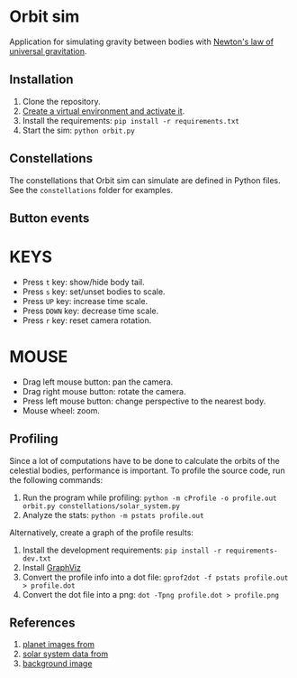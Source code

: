 # Orbit sim

Application for simulating gravity between bodies with [Newton's law of universal gravitation](https://en.wikipedia.org/wiki/Newton%27s_law_of_universal_gravitation).

## Installation

1. Clone the repository.
2. [Create a virtual environment and activate it](https://docs.python.org/3/library/venv.html).
3. Install the requirements: `pip install -r requirements.txt`
4. Start the sim: `python orbit.py`

## Constellations

The constellations that Orbit sim can simulate are defined in Python files. See the `constellations` folder for examples.

## Button events

# KEYS
* Press `t` key: show/hide body tail.
* Press `s` key: set/unset bodies to scale.
* Press `UP` key: increase time scale.
* Press `DOWN` key: decrease time scale.
* Press `r` key: reset camera rotation. 

# MOUSE
* Drag left mouse button: pan the camera.
* Drag right mouse button: rotate the camera.
* Press left mouse button: change perspective to the nearest body.
* Mouse wheel: zoom. 

## Profiling

Since a lot of computations have to be done to calculate the orbits of the celestial bodies, performance is important. To profile the source code, run the following commands:

1. Run the program while profiling: `python -m cProfile -o profile.out orbit.py constellations/solar_system.py`
1. Analyze the stats: `python -m pstats profile.out`

Alternatively, create a graph of the profile results:

1. Install the development requirements: `pip install -r requirements-dev.txt`
1. Install [GraphViz](https://graphviz.org)
1. Convert the profile info into a dot file: `gprof2dot -f pstats profile.out > profile.dot`
1. Convert the dot file into a png: `dot -Tpng profile.dot > profile.png`

## References

1. [planet images from](https://deep-fold.itch.io/pixel-planet-generator)
2. [solar system data from](https://nssdc.gsfc.nasa.gov/planetary/factsheet/)
3. [background image](https://pixabay.com/illustrations/stars-night-dark-sky-space-3750824/)
